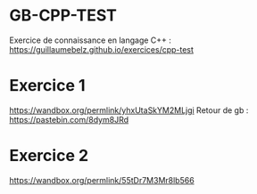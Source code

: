 # GB-CPP-TEST
Exercice de connaissance en langage C++ : https://guillaumebelz.github.io/exercices/cpp-test

# Exercice 1 
https://wandbox.org/permlink/yhxUtaSkYM2MLjgi
Retour de gb : https://pastebin.com/8dym8JRd

# Exercice 2 
https://wandbox.org/permlink/55tDr7M3Mr8lb566
